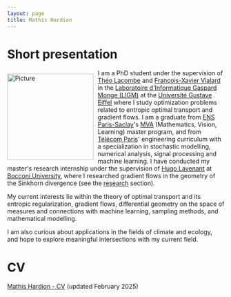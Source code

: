 ```yaml
---
layout: page
title: Mathis Hardion
---
```

# Short presentation
<img src="https://mhardion.github.io/assets/img/img.png" alt="Picture" width="200" style="float:left;margin:10px 10px 0px 0px">I am a PhD student under the supervision of [Théo Lacombe](https://tlacombe.github.io/) and [François-Xavier Vialard](https://angkor.univ-mlv.fr/~vialard/) in the [Laboratoire d'Informatique Gaspard Monge (LIGM)](https://siteigm.univ-mlv.fr/home/) at the [Université Gustave Eiffel](https://www.univ-gustave-eiffel.fr/) where I study optimization problems related to entropic optimal transport and gradient flows. I am a graduate from [ENS Paris-Saclay](https://ens-paris-saclay.fr)'s [MVA](https://www.master-mva.com) (Mathematics, Vision, Learning) master program, and from [Télécom Paris](https://www.telecom-paris.fr)' engineering curriculum with a specialization in stochastic modelling, numerical analysis, signal processing and machine learning. I have conducted my master's research internship under the supervision of [Hugo Lavenant](https://hugolav.github.io/) at [Bocconi University](https://www.unibocconi.eu/), where I researched gradient flows in the geometry of the Sinkhorn divergence (see the [research](research) section).

My current interests lie within the theory of optimal transport and its entropic regularization, gradient flows, differential geometry on the space of measures and connections with machine learning, sampling methods, and mathematical modelling.

I am also curious about applications in the fields of climate and ecology, and hope to explore meaningful intersections with my current field.

# CV
[Mathis Hardion - CV](assets/pdf/cv.pdf) (updated February 2025)
